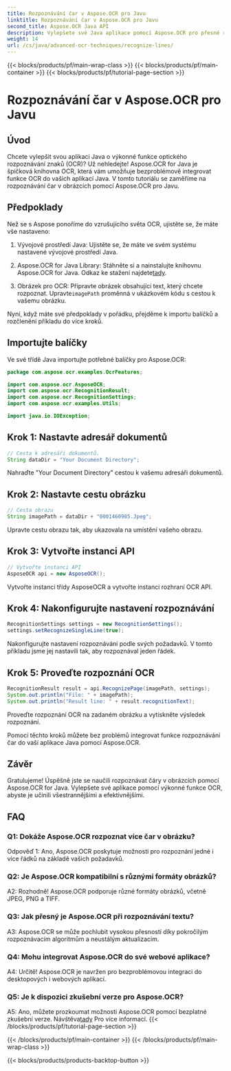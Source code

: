 ```yaml
---
title: Rozpoznávání čar v Aspose.OCR pro Javu
linktitle: Rozpoznávání čar v Aspose.OCR pro Javu
second_title: Aspose.OCR Java API
description: Vylepšete své Java aplikace pomocí Aspose.OCR pro přesné rozpoznávání textu. Snadná integrace, vysoká přesnost.
weight: 14
url: /cs/java/advanced-ocr-techniques/recognize-lines/
---
```


{{< blocks/products/pf/main-wrap-class >}}
{{< blocks/products/pf/main-container >}}
{{< blocks/products/pf/tutorial-page-section >}}

# Rozpoznávání čar v Aspose.OCR pro Javu

## Úvod

Chcete vylepšit svou aplikaci Java o výkonné funkce optického rozpoznávání znaků (OCR)? Už nehledejte! Aspose.OCR for Java je špičková knihovna OCR, která vám umožňuje bezproblémově integrovat funkce OCR do vašich aplikací Java. V tomto tutoriálu se zaměříme na rozpoznávání čar v obrázcích pomocí Aspose.OCR pro Javu.

## Předpoklady

Než se s Aspose ponoříme do vzrušujícího světa OCR, ujistěte se, že máte vše nastaveno:

1. Vývojové prostředí Java: Ujistěte se, že máte ve svém systému nastavené vývojové prostředí Java.

2.  Aspose.OCR for Java Library: Stáhněte si a nainstalujte knihovnu Aspose.OCR for Java. Odkaz ke stažení najdete[tady](https://releases.aspose.com/ocr/java/).

3.  Obrázek pro OCR: Připravte obrázek obsahující text, který chcete rozpoznat. Upravte`imagePath` proměnná v ukázkovém kódu s cestou k vašemu obrázku.

Nyní, když máte své předpoklady v pořádku, přejděme k importu balíčků a rozčlenění příkladu do více kroků.

## Importujte balíčky

Ve své třídě Java importujte potřebné balíčky pro Aspose.OCR:

```java
package com.aspose.ocr.examples.OcrFeatures;

import com.aspose.ocr.AsposeOCR;
import com.aspose.ocr.RecognitionResult;
import com.aspose.ocr.RecognitionSettings;
import com.aspose.ocr.examples.Utils;

import java.io.IOException;
```

## Krok 1: Nastavte adresář dokumentů

```java
// Cesta k adresáři dokumentů.
String dataDir = "Your Document Directory";
```

Nahraďte "Your Document Directory" cestou k vašemu adresáři dokumentů.

## Krok 2: Nastavte cestu obrázku

```java
// Cesta obrazu
String imagePath = dataDir + "0001460985.Jpeg";
```

Upravte cestu obrazu tak, aby ukazovala na umístění vašeho obrazu.

## Krok 3: Vytvořte instanci API

```java
// Vytvořte instanci API
AsposeOCR api = new AsposeOCR();
```

Vytvořte instanci třídy AsposeOCR a vytvořte instanci rozhraní OCR API.

## Krok 4: Nakonfigurujte nastavení rozpoznávání

```java
RecognitionSettings settings = new RecognitionSettings();
settings.setRecognizeSingleLine(true);
```

Nakonfigurujte nastavení rozpoznávání podle svých požadavků. V tomto příkladu jsme jej nastavili tak, aby rozpoznával jeden řádek.

## Krok 5: Proveďte rozpoznání OCR

```java
RecognitionResult result = api.RecognizePage(imagePath, settings);
System.out.println("File: " + imagePath);
System.out.println("Result line: " + result.recognitionText);
```

Proveďte rozpoznání OCR na zadaném obrázku a vytiskněte výsledek rozpoznání.

Pomocí těchto kroků můžete bez problémů integrovat funkce rozpoznávání čar do vaší aplikace Java pomocí Aspose.OCR.

## Závěr

Gratulujeme! Úspěšně jste se naučili rozpoznávat čáry v obrázcích pomocí Aspose.OCR for Java. Vylepšete své aplikace pomocí výkonné funkce OCR, abyste je učinili všestrannějšími a efektivnějšími.

## FAQ

### Q1: Dokáže Aspose.OCR rozpoznat více čar v obrázku?

Odpověď 1: Ano, Aspose.OCR poskytuje možnosti pro rozpoznání jedné i více řádků na základě vašich požadavků.

### Q2: Je Aspose.OCR kompatibilní s různými formáty obrázků?

A2: Rozhodně! Aspose.OCR podporuje různé formáty obrázků, včetně JPEG, PNG a TIFF.

### Q3: Jak přesný je Aspose.OCR při rozpoznávání textu?

A3: Aspose.OCR se může pochlubit vysokou přesností díky pokročilým rozpoznávacím algoritmům a neustálým aktualizacím.

### Q4: Mohu integrovat Aspose.OCR do své webové aplikace?

A4: Určitě! Aspose.OCR je navržen pro bezproblémovou integraci do desktopových i webových aplikací.

### Q5: Je k dispozici zkušební verze pro Aspose.OCR?

 A5: Ano, můžete prozkoumat možnosti Aspose.OCR pomocí bezplatné zkušební verze. Návštěva[tady](https://releases.aspose.com/) Pro více informací.
{{< /blocks/products/pf/tutorial-page-section >}}

{{< /blocks/products/pf/main-container >}}
{{< /blocks/products/pf/main-wrap-class >}}

{{< blocks/products/products-backtop-button >}}
